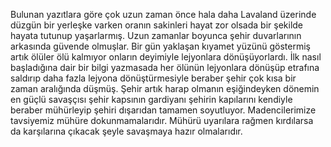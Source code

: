 Bulunan yazıtlara göre çok uzun zaman önce hala daha Lavaland üzerinde düzgün bir yerleşke varken oranın sakinleri hayat zor olsada bir şekilde hayata tutunup yaşarlarmış. Uzun zamanlar boyunca şehir duvarlarının 
arkasında güvende olmuşlar. Bir gün yaklaşan kıyamet yüzünü göstermiş artık ölüler ölü kalmıyor onların deyimiyle lejyonlara dönüşüyorlardı. İlk nasıl başladığına dair bir bilgi yazmasada her ölünün lejyonlara dönüşüp
etrafına saldırıp daha fazla lejyona dönüştürmesiyle beraber şehir çok kısa bir zaman aralığında düşmüş. Şehir artık harap olmanın eşiğindeyken dönemin en güçlü savaşçısı şehir kapsının gardiyanı şehirin kapılarını
kendiyle beraber mühürleyip şehiri dışarıdan tamamen soyutluyor. Madencilerimize tavsiyemiz mühüre dokunmamalarıdır. Mühürü uyarılara rağmen kırdılarsa da karşılarına çıkacak şeyle savaşmaya hazır olmalarıdır.
